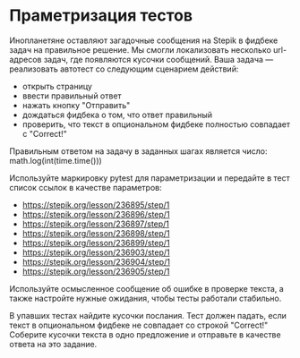 # Праметризация тестов

Инопланетяне оставляют загадочные сообщения на Stepik в фидбеке задач на правильное решение. Мы смогли локализовать несколько url-адресов задач, где появляются кусочки сообщений. Ваша задача — реализовать автотест со следующим сценарием действий: 

- открыть страницу 
- ввести правильный ответ 
- нажать кнопку "Отправить" 
- дождаться фидбека о том, что ответ правильный 
- проверить, что текст в опциональном фидбеке полностью совпадает с "Correct!"

Правильным ответом на задачу в заданных шагах является число: math.log(int(time.time()))

Используйте маркировку pytest для параметризации и передайте в тест список ссылок в качестве параметров: 

- https://stepik.org/lesson/236895/step/1
- https://stepik.org/lesson/236896/step/1
- https://stepik.org/lesson/236897/step/1
- https://stepik.org/lesson/236898/step/1
- https://stepik.org/lesson/236899/step/1
- https://stepik.org/lesson/236903/step/1
- https://stepik.org/lesson/236904/step/1
- https://stepik.org/lesson/236905/step/1

Используйте осмысленное сообщение об ошибке в проверке текста, а также настройте нужные ожидания, чтобы тесты работали стабильно. 

В упавших тестах найдите кусочки послания. Тест должен падать, если текст в опциональном фидбеке не совпадает со строкой "Correct!" Соберите кусочки текста в одно предложение и отправьте в качестве ответа на это задание. 